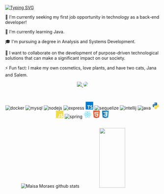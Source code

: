 
[![Typing SVG](https://readme-typing-svg.herokuapp.com/?color=e06c75&size=35%&center=true&vCenter=true&width=1000&lines=HELLO,+My+name+is+Maisa+Moraes;Welcome+to+my+GitHub!+🙂)](https://git.io/typing-svg)


<div align="justified">
  <p>
    🔭 I'm currently seeking my first job opportunity in technology as a back-end developer!</strong>
  </p>
  <p>
    🌱 I'm currently learning Java.</strong>
  </p>
  <p>
    🎓 I'm pursuing a degree in Analysis and Systems Development.</strong>
  </p>
  <p>
    👯 I want to collaborate on the development of purpose-driven technological solutions that can make a significant impact on our society.</strong>
  </p>
  <p>
    ⚡ Fun fact: I make my own cosmetics, love plants, and have two cats, Jana and Salem.</strong>
  </p>
</div>

<div align="center">
  <a href="mailto:maisa.moraes@outlook.com">
    <img src="https://img.shields.io/badge/Microsoft_Outlook-0078D4?style=for-the-badge&logo=microsoft-outlook&logoColor=white">
  </a>
  <a href="https://www.linkedin.com/in/maisacmoraes/" target="_blank">
    <img src="https://img.shields.io/badge/-LinkedIn-%230077B5?style=for-the-badge&logo=linkedin&logoColor=white" style="border-radius: 30px" target="_blank">
  </a>
</div>

##

<div align="center"><br>
  <img alt="docker" height="5%" width="5%" src="https://cdn.jsdelivr.net/gh/devicons/devicon/icons/docker/docker-original.svg" />
  <img alt="mysql" height="5%" width="5%" src="https://cdn.jsdelivr.net/gh/devicons/devicon/icons/mysql/mysql-original-wordmark.svg" />
  <img alt="nodejs" height="5%" width="5%" src="https://cdn.jsdelivr.net/gh/devicons/devicon/icons/nodejs/nodejs-original-wordmark.svg" />
  <img alt="express" height="5%" width="5%" src="https://cdn.jsdelivr.net/gh/devicons/devicon/icons/express/express-original.svg" />
  <img alt="typescript" height="5%" width="5%" src="https://raw.githubusercontent.com/devicons/devicon/master/icons/typescript/typescript-plain.svg">
  <img alt="sequelize" height="5%" width="5%" src="https://cdn.jsdelivr.net/gh/devicons/devicon/icons/sequelize/sequelize-plain.svg" />
  <img alt="intellij" height="5%" width="5%" src="https://cdn.jsdelivr.net/gh/devicons/devicon/icons/intellij/intellij-original.svg">
  <img alt="java" height="5%" width="5%" src="https://cdn.jsdelivr.net/gh/devicons/devicon/icons/java/java-original.svg" />
  <img alt="Python" height="5%" width="5%" src="https://raw.githubusercontent.com/devicons/devicon/master/icons/python/python-original.svg">
  <img alt="JavaScript" height="5%" width="5%" src="https://raw.githubusercontent.com/devicons/devicon/master/icons/javascript/javascript-plain.svg">
  <img alt="spring" height="5%" width="5%" src="https://cdn.jsdelivr.net/gh/devicons/devicon/icons/spring/spring-original-wordmark.svg" />
  <img alt="React" height="5%" width="5%" src="https://raw.githubusercontent.com/devicons/devicon/master/icons/react/react-original.svg">
  <img alt="HTML" height="5%" width="5%" src="https://raw.githubusercontent.com/devicons/devicon/master/icons/html5/html5-original.svg">
  <img alt="CSS" height="5%" width="5%" src="https://raw.githubusercontent.com/devicons/devicon/master/icons/css3/css3-original.svg">
</div>

##

<div align="center">
  <img width="49%" height="195px" src="https://github-readme-stats.vercel.app/api?username=maisacmoraes&show_icons=true&count_private=true&hide_border=true&theme=onedark" alt="Maisa Moraes github stats">
  <img width="41%" height="195px" src="https://github-readme-stats.vercel.app/api/top-langs/?username=maisacmoraes&layout=compact&hide_border=true&&theme=onedark" />
</div>

<!-- 
<div align="center">
  <img src="https://github-readme-activity-graph.vercel.app/graph?username=maisacmoraes&bg_color=282c34&color=e5c07b&line=e06c75&point=98c379&area=true&hide_border=true&title_color=e5c07b">
</div>
-->



